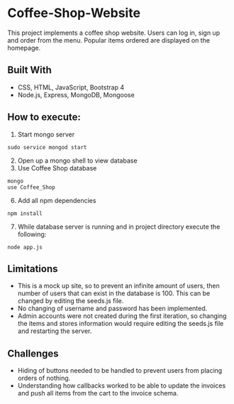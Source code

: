 # Coffee-Shop-Website
This project implements a coffee shop website. Users can log in, sign up and order from the menu. Popular items ordered are displayed on the homepage.

## Built With
* CSS, HTML, JavaScript, Bootstrap 4
* Node.js, Express, MongoDB, Mongoose

## How to execute:
1. Start mongo server
```
sudo service mongod start
```
2. Open up a mongo shell to view database
3. Use Coffee Shop database
```
mongo
use Coffee_Shop
```
6. Add all npm dependencies
```
npm install
```
7. While database server is running and in project directory execute the following:
```
node app.js
```

## Limitations
  * This is a mock up site, so to prevent an infinite amount of users, then number of users that can exist in the database is 100. This can be changed by editing the seeds.js file.
  * No changing of username and password has been implemented.
  * Admin accounts were not created during the first iteration, so changing the items and stores information would require editing the seeds.js file and restarting the server.

## Challenges
  * Hiding of buttons needed to be handled to prevent users from placing orders of nothing.
  * Understanding how callbacks worked to be able to update the invoices and push all items from the cart to the invoice schema.
